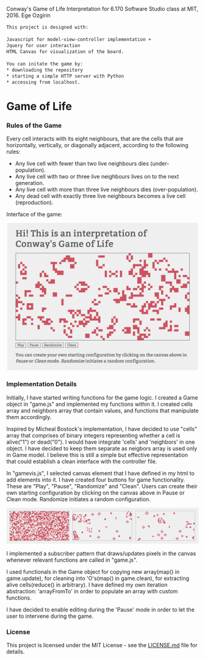 Conway's Game of Life Interpretation for 6.170 Software Studio class at MIT, 2016.
Ege Ozgirin

	This project is designed with: 

	Javascript for model-view-controller implementation + 
	Jquery for user interaction
	HTML Canvas for visualization of the board.

	You can initate the game by:
	* downloading the repository
	* starting a simple HTTP server with Python
	* accessing from localhost.
	
# Game of Life

### Rules of the Game

Every cell interacts with its eight neighbours, that are the cells that are horizontally, vertically, or diagonally adjacent, according to the following rules:

* Any live cell with fewer than two live neighbours dies (under-population).
* Any live cell with two or three live neighbours lives on to the next generation.
* Any live cell with more than three live neighbours dies (over-population).
* Any dead cell with exactly three live neighbours becomes a live cell (reproduction).

Interface of the game:

<p align="center"><img src="https://github.com/egeozin/Game-of-Life/blob/master/images/initial.jpg" width="500"></p>

### Implementation Details

Initially, I have started writing functions for the game logic. 
I created a Game object in "game.js" and implemented my functions within it. 
I created cells array and neighbors array that contain
values, and functions that manipulate them accordingly.

Inspired by Micheal Bostock's implementation, I have decided to use "cells" array that comprises of binary integers representing whether a cell is alive("1") or dead("0").
I would have integrate 'cells' and 'neighbors' in one object. I have decided to keep them separate as neigbors array is used only in Game model.
I believe this is still a simple but effective representation that could establish a clean interface with the controller file. 

In "gamevis.js", I selected canvas element that I have defined in my html to add elements into it. I have created four buttons for game functionality. 
These are "Play", "Pause", "Randomize" and "Clean". Users can create their own starting configuration by clicking on the canvas above in Pause or Clean mode. Randomize initiates a random configuration.

<p align="center"><img src="https://github.com/egeozin/Game-of-Life/blob/master/images/progress.jpg" width="900"></p>

I implemented a subscriber pattern that draws/updates pixels in the canvas whenever relevant functions are called in "game.js".

I used functionals in the Game object for copying new array(map() in game.update), for cleaning into 'O's(map() in game.clean), for extracting alive cells(reduce() in arbitrary).
I have defined my own iteration abstraction: 'arrayFromTo' in order to populate an array with custom functions.

I have decided to enable editing during the 'Pause' mode in order to let the user to intervene during the game.

### License

This project is licensed under the MIT License - see the [LICENSE.md](LICENSE.md) file for details.
